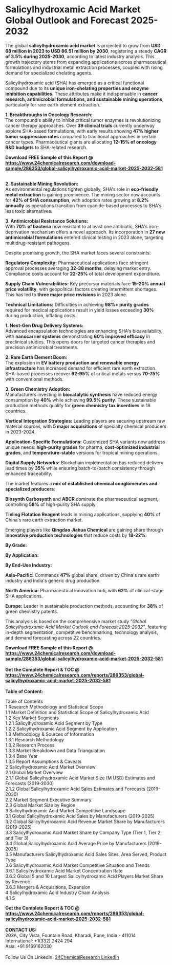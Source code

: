 <h1>Salicylhydroxamic Acid Market Global Outlook and Forecast 2025-2032</h1><p>The global <strong>salicylhydroxamic acid market</strong> is projected to grow from <strong>USD 68 million in 2023 to USD 86.51 million by 2030</strong>, registering a steady <strong>CAGR of 3.5% during 2025-2030</strong>, according to latest industry analysis. This growth trajectory stems from expanding applications across pharmaceutical formulations and industrial metal extraction processes, coupled with rising demand for specialized chelating agents.</p><p>Salicylhydroxamic acid (SHA) has emerged as a critical functional compound due to its <strong>unique iron-chelating properties and enzyme inhibition capabilities</strong>. These attributes make it indispensable in <strong>cancer research, antimicrobial formulations, and sustainable mining operations</strong>, particularly for rare earth element extraction.</p><p><strong>1. Breakthroughs in Oncology Research:</strong><br>
The compound's ability to inhibit critical tumor enzymes is revolutionizing cancer therapy approaches. Over <strong>39 clinical trials</strong> currently underway explore SHA-based formulations, with early results showing <strong>47% higher tumor suppression rates</strong> compared to traditional approaches in certain cancer types. Pharmaceutical giants are allocating <strong>12-15% of oncology R&amp;D budgets</strong> to SHA-related research.</p><div><b>Download FREE Sample of this Report @ 
            <a href="https://www.24chemicalresearch.com/download-sample/286353/global-salicylhydroxamic-acid-market-2025-2032-581">
            https://www.24chemicalresearch.com/download-sample/286353/global-salicylhydroxamic-acid-market-2025-2032-581</a></b></div><br><p><strong>2. Sustainable Mining Revolution:</strong><br>
As environmental regulations tighten globally, SHA's role in <strong>eco-friendly metal extraction</strong> is gaining prominence. The mining sector now accounts for <strong>42% of SHA consumption</strong>, with adoption rates growing at <strong>8.2% annually</strong> as operations transition from cyanide-based processes to SHA's less toxic alternatives.</p><p><strong>3. Antimicrobial Resistance Solutions:</strong><br>
With <strong>70% of bacteria</strong> now resistant to at least one antibiotic, SHA's iron-deprivation mechanism offers a novel approach. Its incorporation in <strong>27 new antimicrobial formulations</strong> entered clinical testing in 2023 alone, targeting multidrug-resistant pathogens.</p><p>Despite promising growth, the SHA market faces several constraints:</p><p><strong>Regulatory Complexity:</strong> Pharmaceutical applications face stringent approval processes averaging <strong>32-38 months</strong>, delaying market entry. Compliance costs account for <strong>22-25%</strong> of total development expenditure.</p><p><strong>Supply Chain Vulnerabilities:</strong> Key precursor materials face <strong>15-20% annual price volatility</strong>, with geopolitical factors creating intermittent shortages. This has led to <strong>three major price revisions</strong> in 2023 alone.</p><p><strong>Technical Limitations:</strong> Difficulties in achieving <strong>98%+ purity grades</strong> required for medical applications result in yield losses exceeding <strong>30%</strong> during production, inflating costs.</p><p><strong>1. Next-Gen Drug Delivery Systems:</strong><br>
Advanced encapsulation technologies are enhancing SHA's bioavailability, with <strong>nanocarrier systems</strong> demonstrating <strong>60% improved efficacy</strong> in preclinical studies. This opens doors for targeted cancer therapies and precision antimicrobial treatments.</p><p><strong>2. Rare Earth Element Boom:</strong><br>
The explosion in <strong>EV battery production and renewable energy infrastructure</strong> has increased demand for efficient rare earth extraction. SHA-based processes recover <strong>92-95%</strong> of critical metals versus <strong>70-75%</strong> with conventional methods.</p><p><strong>3. Green Chemistry Adoption:</strong><br>
Manufacturers investing in <strong>biocatalytic synthesis</strong> have reduced energy consumption by <strong>40%</strong> while achieving <strong>99.5% purity</strong>. These sustainable production methods qualify for <strong>green chemistry tax incentives</strong> in 18 countries.</p><p><strong>Vertical Integration Strategies:</strong> Leading players are securing upstream raw material sources, with <strong>5 major acquisitions</strong> of specialty chemical producers in 2023-2024.</p><p><strong>Application-Specific Formulations:</strong> Customized SHA variants now address unique needs: <strong>high-purity grades</strong> for pharma, <strong>cost-optimized industrial grades</strong>, and <strong>temperature-stable</strong> versions for tropical mining operations.</p><p><strong>Digital Supply Networks:</strong> Blockchain implementation has reduced delivery lead times by <strong>35%</strong> while ensuring batch-to-batch consistency through enhanced traceability.</p><p>The market features a <strong>mix of established chemical conglomerates and specialized producers</strong>:</p><p><strong>Biosynth Carbosynth</strong> and <strong>ABCR</strong> dominate the pharmaceutical segment, controlling <strong>58%</strong> of high-purity SHA supply.</p><p><strong>Tieling Flotation Reagent</strong> leads in mining applications, supplying <strong>40%</strong> of China's rare earth extraction market.</p><p>Emerging players like <strong>Qingdao Jiahua Chemical</strong> are gaining share through <strong>innovative production technologies</strong> that reduce costs by <strong>18-22%</strong>.</p><p><strong>By Grade:</strong></p><p><strong>By Application:</strong></p><p><strong>By End-Use Industry:</strong></p><p><strong>Asia-Pacific:</strong> Commands <strong>47%</strong> global share, driven by China's rare earth industry and India's generic drug production.</p><p><strong>North America:</strong> Pharmaceutical innovation hub, with <strong>62%</strong> of clinical-stage SHA applications.</p><p><strong>Europe:</strong> Leader in sustainable production methods, accounting for <strong>38%</strong> of green chemistry patents.</p><p>This analysis is based on the comprehensive market study <em>"Global Salicylhydroxamic Acid Market Outlook and Forecast 2025-2032"</em>, featuring in-depth segmentation, competitive benchmarking, technology analysis, and demand forecasting across 22 countries.</p><div><b>Download FREE Sample of this Report @ 
            <a href="https://www.24chemicalresearch.com/download-sample/286353/global-salicylhydroxamic-acid-market-2025-2032-581">
            https://www.24chemicalresearch.com/download-sample/286353/global-salicylhydroxamic-acid-market-2025-2032-581</a></b></div><br><div><b>Get the Complete Report & TOC @ 
            <a href="https://www.24chemicalresearch.com/reports/286353/global-salicylhydroxamic-acid-market-2025-2032-581">
            https://www.24chemicalresearch.com/reports/286353/global-salicylhydroxamic-acid-market-2025-2032-581</a></b></div><br>
            <b>Table of Content:</b><p>Table of Contents<br />
1 Research Methodology and Statistical Scope<br />
1.1 Market Definition and Statistical Scope of Salicylhydroxamic Acid<br />
1.2 Key Market Segments<br />
1.2.1 Salicylhydroxamic Acid Segment by Type<br />
1.2.2 Salicylhydroxamic Acid Segment by Application<br />
1.3 Methodology & Sources of Information<br />
1.3.1 Research Methodology<br />
1.3.2 Research Process<br />
1.3.3 Market Breakdown and Data Triangulation<br />
1.3.4 Base Year<br />
1.3.5 Report Assumptions & Caveats<br />
2 Salicylhydroxamic Acid Market Overview<br />
2.1 Global Market Overview<br />
2.1.1 Global Salicylhydroxamic Acid Market Size (M USD) Estimates and Forecasts (2019-2030)<br />
2.1.2 Global Salicylhydroxamic Acid Sales Estimates and Forecasts (2019-2030)<br />
2.2 Market Segment Executive Summary<br />
2.3 Global Market Size by Region<br />
3 Salicylhydroxamic Acid Market Competitive Landscape<br />
3.1 Global Salicylhydroxamic Acid Sales by Manufacturers (2019-2025)<br />
3.2 Global Salicylhydroxamic Acid Revenue Market Share by Manufacturers (2019-2025)<br />
3.3 Salicylhydroxamic Acid Market Share by Company Type (Tier 1, Tier 2, and Tier 3)<br />
3.4 Global Salicylhydroxamic Acid Average Price by Manufacturers (2019-2025)<br />
3.5 Manufacturers Salicylhydroxamic Acid Sales Sites, Area Served, Product Type<br />
3.6 Salicylhydroxamic Acid Market Competitive Situation and Trends<br />
3.6.1 Salicylhydroxamic Acid Market Concentration Rate<br />
3.6.2 Global 5 and 10 Largest Salicylhydroxamic Acid Players Market Share by Revenue<br />
3.6.3 Mergers & Acquisitions, Expansion<br />
4 Salicylhydroxamic Acid Industry Chain Analysis<br />
4.1 S</p><div><b>Get the Complete Report & TOC @ 
            <a href="https://www.24chemicalresearch.com/reports/286353/global-salicylhydroxamic-acid-market-2025-2032-581">
            https://www.24chemicalresearch.com/reports/286353/global-salicylhydroxamic-acid-market-2025-2032-581</a></b></div><br><b>CONTACT US:</b><br>
            203A, City Vista, Fountain Road, Kharadi, Pune, India - 411014<br>
            International: +1(332) 2424 294<br>
            Asia: +91 9169162030 <br><br>
            Follow Us On LinkedIn: <a href="https://www.linkedin.com/company/24chemicalresearch/">24ChemicalResearch LinkedIn</a>